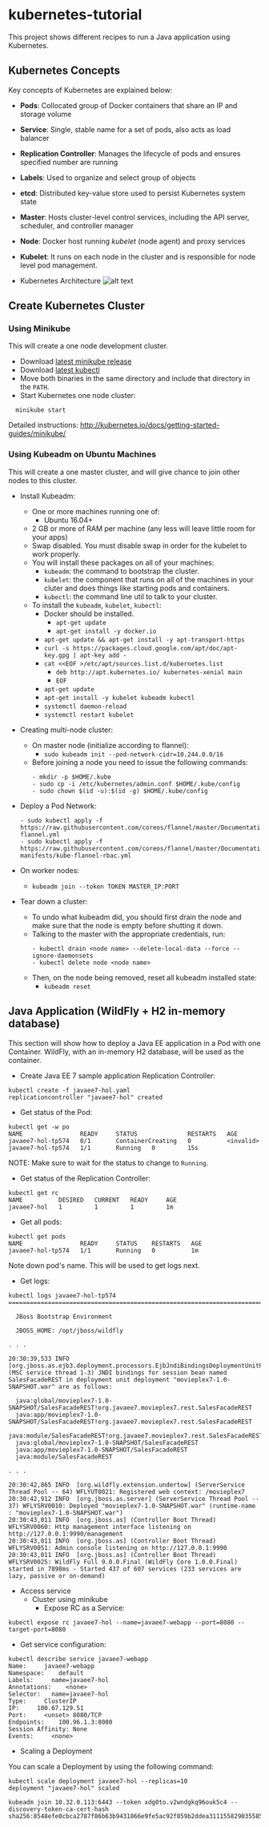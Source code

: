 # kubernetes-tutorial

This project shows different recipes to run a Java application using Kubernetes.

## Kubernetes Concepts

Key concepts of Kubernetes are explained below:

- **Pods**: Collocated group of Docker containers that share an IP and storage volume
- **Service**: Single, stable name for a set of pods, also acts as load balancer
- **Replication Controller**: Manages the lifecycle of pods and ensures specified number are running
- **Labels**: Used to organize and select group of objects
- **etcd**: Distributed key-value store used to persist Kubernetes system state
- **Master**: Hosts cluster-level control services, including the API server, scheduler, and controller manager
- **Node**: Docker host running _kubelet_ (node agent) and proxy services
- **Kubelet**: It runs on each node in the cluster and is responsible for node level pod management.

- Kubernetes Architecture
![alt text](images/kubernetes-architecture.png)

## Create Kubernetes Cluster

### Using Minikube

This will create a one node development cluster.

- Download [latest minikube release](https://github.com/kubernetes/minikube/releases)
- Download [latest kubectl](http://kubernetes.io/docs/getting-started-guides/minikube/#install-kubectl)
- Move both binaries in the same directory and include that directory in the `PATH`.
- Start Kubernetes one node cluster:

```
  minikube start
```

Detailed instructions: http://kubernetes.io/docs/getting-started-guides/minikube/

### Using Kubeadm on Ubuntu Machines

This will create a one master cluster, and will give chance to join other nodes to this cluster.

- Install Kubeadm:
  - One or more machines running one of:
    - Ubuntu 16.04+
  - 2 GB or more of RAM per machine (any less will leave little room for your apps)
  - Swap disabled. You must disable swap in order for the kubelet to work properly.
  - You will install these packages on all of your machines:
    - `kubeadm`: the command to bootstrap the cluster.
    - `kubelet`: the component that runs on all of the machines in your cluter and does things like starting pods and containers.
    - `kubectl`: the command line util to talk to your cluster.
  - To install the `kubeadm`, `kubelet`, `kubectl`:
    - Docker should be installed.
      - `apt-get update`
   	  - `apt-get install -y docker.io`
    - `apt-get update && apt-get install -y apt-transport-https`
    - `curl -s https://packages.cloud.google.com/apt/doc/apt-key.gpg | apt-key add -`
    - `cat <<EOF >/etc/apt/sources.list.d/kubernetes.list`
      - `deb http://apt.kubernetes.io/ kubernetes-xenial main`
      - `EOF`
    - `apt-get update`
    - `apt-get install -y kubelet kubeadm kubectl` 
    - `systemctl daemon-reload`
    - `systemctl restart kubelet`
   
- Creating multi-node cluster:
  - On master node (initialize according to flannel):
    - `sudo kubeadm init --pod-network-cidr=10.244.0.0/16`
  - Before joining a node you need to issue the following commands:
    ```
    - mkdir -p $HOME/.kube
    - sudo cp -i /etc/kubernetes/admin.conf $HOME/.kube/config
    - sudo chown $(id -u):$(id -g) $HOME/.kube/config
    ```
   
 - Deploy a Pod Network:
   ```
   - sudo kubectl apply -f https://raw.githubusercontent.com/coreos/flannel/master/Documentation/kube-flannel.yml
   - sudo kubectl apply -f https://raw.githubusercontent.com/coreos/flannel/master/Documentation/k8s-manifests/kube-flannel-rbac.yml
   ```
   
 - On worker nodes:
   - `kubeadm join --token TOKEN MASTER_IP:PORT` 
- Tear down a cluster:
  - To undo what kubeadm did, you should first drain the node and make sure that the node is empty before shutting it down.
  - Talking to the master with the appropriate credentials, run:
    ```
    - kubectl drain <node name> --delete-local-data --force --ignore-daemonsets
    - kubectl delete node <node name>	
    ```
  - Then, on the node being removed, reset all kubeadm installed state:
    - `kubeadm reset`
	
## Java Application (WildFly + H2 in-memory database)

This section will show how to deploy a Java EE application in a Pod with one Container. WildFly, with an in-memory H2 database, will be used as the container.

- Create Java EE 7 sample application Replication Controller:
```
kubectl create -f javaee7-hol.yaml
replicationcontroller "javaee7-hol" created
```
- Get status of the Pod:
```
kubectl get -w po
NAME                READY     STATUS              RESTARTS   AGE
javaee7-hol-tp574   0/1       ContainerCreating   0          <invalid>
javaee7-hol-tp574   1/1       Running   0         15s
```
NOTE: Make sure to wait for the status to change to `Running`.
- Get status of the Replication Controller:
```
kubectl get rc
NAME          DESIRED   CURRENT   READY     AGE
javaee7-hol   1         1         1         1m
```
- Get all pods:
```
kubectl get pods
NAME                READY     STATUS    RESTARTS   AGE
javaee7-hol-tp574   1/1       Running   0          1m
```
Note down pod's name. This will be used to get logs next.
- Get logs:
```
kubectl logs javaee7-hol-tp574
=========================================================================

  JBoss Bootstrap Environment

  JBOSS_HOME: /opt/jboss/wildfly

. . .

20:30:39,533 INFO  [org.jboss.as.ejb3.deployment.processors.EjbJndiBindingsDeploymentUnitProcessor] (MSC service thread 1-3) JNDI bindings for session bean named SalesFacadeREST in deployment unit deployment "movieplex7-1.0-SNAPSHOT.war" are as follows:

  java:global/movieplex7-1.0-SNAPSHOT/SalesFacadeREST!org.javaee7.movieplex7.rest.SalesFacadeREST
  java:app/movieplex7-1.0-SNAPSHOT/SalesFacadeREST!org.javaee7.movieplex7.rest.SalesFacadeREST
  java:module/SalesFacadeREST!org.javaee7.movieplex7.rest.SalesFacadeREST
  java:global/movieplex7-1.0-SNAPSHOT/SalesFacadeREST
  java:app/movieplex7-1.0-SNAPSHOT/SalesFacadeREST
  java:module/SalesFacadeREST

. . .

20:30:42,865 INFO  [org.wildfly.extension.undertow] (ServerService Thread Pool -- 64) WFLYUT0021: Registered web context: /movieplex7
20:30:42,912 INFO  [org.jboss.as.server] (ServerService Thread Pool -- 37) WFLYSRV0010: Deployed "movieplex7-1.0-SNAPSHOT.war" (runtime-name : "movieplex7-1.0-SNAPSHOT.war")
20:30:43,011 INFO  [org.jboss.as] (Controller Boot Thread) WFLYSRV0060: Http management interface listening on http://127.0.0.1:9990/management
20:30:43,011 INFO  [org.jboss.as] (Controller Boot Thread) WFLYSRV0051: Admin console listening on http://127.0.0.1:9990
20:30:43,011 INFO  [org.jboss.as] (Controller Boot Thread) WFLYSRV0025: WildFly Full 9.0.0.Final (WildFly Core 1.0.0.Final) started in 7898ms - Started 437 of 607 services (233 services are lazy, passive or on-demand)
```
- Access service
  - Cluster using minikube
    - Expose RC as a Service:
```
kubectl expose rc javaee7-hol --name=javaee7-webapp --port=8080 --target-port=8080
```
- Get service configuration:
```
kubectl describe service javaee7-webapp
Name:     javaee7-webapp
Namespace:    default
Labels:     name=javaee7-hol
Annotations:    <none>
Selector:   name=javaee7-hol
Type:     ClusterIP
IP:     100.67.129.51
Port:     <unset> 8080/TCP
Endpoints:    100.96.1.3:8080
Session Affinity: None
Events:     <none>
```

- Scaling a Deployment

You can scale a Deployment by using the following command:

```
kubectl scale deployment javaee7-hol --replicas=10
deployment "javaee7-hol" scaled

kubeadm join 10.32.0.113:6443 --token xdg0to.v2wndgkq96ouk5c4 --discovery-token-ca-cert-hash sha256:8548efe0cbca2787f86b63b9431866e9fe5ac92f859b2ddea311155829035585
```
